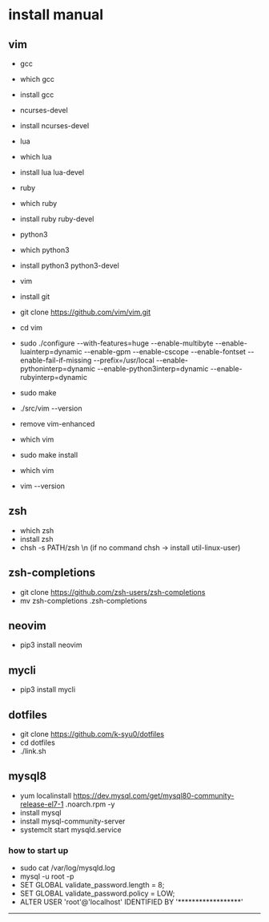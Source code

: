 # install manual

## vim

- gcc
 - which gcc
 - install gcc

- ncurses-devel
 - install ncurses-devel

- lua
 - which lua
 - install lua lua-devel

- ruby
 - which ruby
 - install ruby ruby-devel

- python3
 - which python3
 - install python3 python3-devel

- vim
 - install git
 - git clone https://github.com/vim/vim.git
 - cd vim
 - sudo ./configure --with-features=huge --enable-multibyte --enable-luainterp=dynamic --enable-gpm --enable-cscope --enable-fontset --enable-fail-if-missing --prefix=/usr/local --enable-pythoninterp=dynamic --enable-python3interp=dynamic --enable-rubyinterp=dynamic
 - sudo make
 - ./src/vim --version
 - remove vim-enhanced
 - which vim
 - sudo make install
 - which vim
 - vim --version

## zsh
- which zsh
- install zsh
- chsh -s PATH/zsh \n (if no command chsh -> install util-linux-user)

## zsh-completions
- git clone https://github.com/zsh-users/zsh-completions 
- mv zsh-completions .zsh-completions

## neovim
- pip3 install neovim

## mycli
- pip3 install mycli

## dotfiles
- git clone https://github.com/k-syu0/dotfiles
- cd dotfiles
- ./link.sh

## mysql8
- yum localinstall https://dev.mysql.com/get/mysql80-community-release-el7-1    .noarch.rpm -y
- install mysql
- install mysql-community-server
- systemclt start mysqld.service

### how to start up
- sudo cat /var/log/mysqld.log
- mysql -u root -p
- SET GLOBAL validate_password.length = 8;
- SET GLOBAL validate_password.policy = LOW;
- ALTER USER 'root'@'localhost' IDENTIFIED BY '******************'
*********
